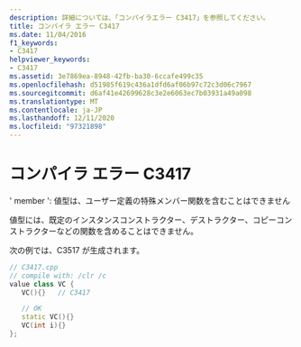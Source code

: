 ```yaml
---
description: 詳細については、「コンパイラエラー C3417」を参照してください。
title: コンパイラ エラー C3417
ms.date: 11/04/2016
f1_keywords:
- C3417
helpviewer_keywords:
- C3417
ms.assetid: 3e7869ea-8948-42fb-ba30-6ccafe499c35
ms.openlocfilehash: d51985f619c436a1dfd6af06b97c72c3d06c7967
ms.sourcegitcommit: d6af41e42699628c3e2e6063ec7b03931a49a098
ms.translationtype: MT
ms.contentlocale: ja-JP
ms.lasthandoff: 12/11/2020
ms.locfileid: "97321898"
---
```

# <a name="compiler-error-c3417"></a>コンパイラ エラー C3417

' member ': 値型は、ユーザー定義の特殊メンバー関数を含むことはできません

値型には、既定のインスタンスコンストラクター、デストラクター、コピーコンストラクターなどの関数を含めることはできません。

次の例では、C3517 が生成されます。

```cpp
// C3417.cpp
// compile with: /clr /c
value class VC {
   VC(){}   // C3417

   // OK
   static VC(){}
   VC(int i){}
};
```
